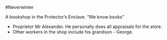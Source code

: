 #Neverwinter 

A bookshop in the Protector’s Enclave.
“We know books”

- Proprietor Mr Alexander. He personally does all appraisals for the store.
- Other workers in the shop include his grandson - George.
